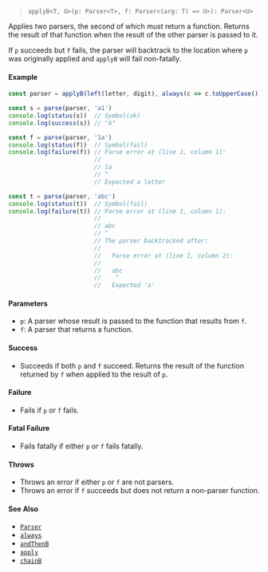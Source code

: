 <!--
 Copyright (c) 2020 Thomas J. Otterson
 
 This software is released under the MIT License.
 https://opensource.org/licenses/MIT
-->

> `applyB<T, U>(p: Parser<T>, f: Parser<(arg: T) => U>): Parser<U>`

Applies two parsers, the second of which must return a function. Returns the result of that function when the result of the other parser is passed to it.

If `p` succeeds but `f` fails, the parser will backtrack to the location where `p` was originally applied and `applyB` will fail non-fatally.

#### Example

```javascript
const parser = applyB(left(letter, digit), always(c => c.toUpperCase()))

const s = parse(parser, 'a1')
console.log(status(s))  // Symbol(ok)
console.log(success(s)) // "A"

const f = parse(parser, '1a')
console.log(status(f))  // Symbol(fail)
console.log(failure(f)) // Parse error at (line 1, column 1):
                        //
                        // 1a
                        // ^
                        // Expected a letter

const t = parse(parser, 'abc')
console.log(status(t))  // Symbol(fail)
console.log(failure(t)) // Parse error at (line 1, column 1):
                        //
                        // abc
                        // ^
                        // The parser backtracked after:
                        //
                        //   Parse error at (line 1, column 2):
                        //
                        //   abc
                        //    ^
                        //   Expected 'a'
```

#### Parameters

* `p`: A parser whose result is passed to the function that results from `f`.
* `f`: A parser that returns a function.

#### Success

* Succeeds if both `p` and `f` succeed. Returns the result of the function returned by `f` when applied to the result of `p`.

#### Failure

* Fails if `p` or `f` fails.

#### Fatal Failure

* Fails fatally if either `p` or `f` fails fatally.

#### Throws

* Throws an error if either `p` or `f` are not parsers.
* Throws an error if `f` succeeds but does not return a non-parser function.

#### See Also

* [`Parser`](../types/parser.md)
* [`always`](always.md)
* [`andThenB`](andthenb.md)
* [`apply`](apply.md)
* [`chainB`](chainb.md)